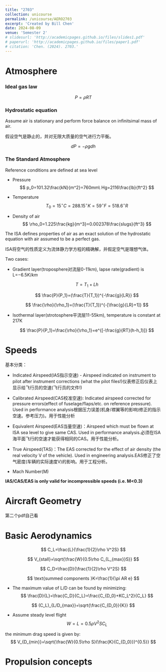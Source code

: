 ```yaml
---
title: "2703"
collection: unicourse
permalink: /unicourse/AERO2703
excerpt: 'Created by Bill Chen'
date: 2024-08-09
venue: 'Semester 2'
# slidesurl: 'http://academicpages.github.io/files/slides1.pdf'
# paperurl: 'http://academicpages.github.io/files/paper1.pdf'
# citation: 'Chen. (2024). 2703.'
---
```


# Atmosphere 
### Ideal gas law

$$ P=\rho RT $$

### Hydrostatic equation
Assume air is stationary and perform force balance on infinitsimal mass of air.

假设空气是静止的，并对无限大质量的空气进行力平衡。

$$ dP=-\rho gdh $$

### The Standard Atmosphere
Reference conditions are defined at sea level
- Pressure 
$$ p_0=101.32\frac{kN}{m^2}=760mm\ Hg=2116\frac{lb}{ft^2} $$

- Temperature
$$ T_0=15^\circ C=288.15^\circ K=59^\circ F=518.6^\circ R $$

- Density of air
$$ \rho_0=1.225\frac{kg}{m^3}=0.002378\frac{slugs}{ft^3} $$

The ISA defines properties of air as an exact solution of the hydrostatic equation with air assumed to be a perfect gas.

ISA将空气的性质定义为流体静力学方程的精确解，并假定空气是理想气体。

Two cases:
- Gradient layer(troposphere对流层0-11km), lapse rate(gradient) is L=$-6.5K/km$
  
  $$ T=T_1+Lh $$

  $$ \frac{P}{P_1}=(\frac{T}{T_1})^{-\frac{g}{LR}} $$
  
  $$ \frac{\rho}{\rho_1}=(\frac{T}{T_1})^{-[\frac{g}{LR}+1]} $$

- Isothermal layer(strotosphere平流层11-55km), temperature is constant at 217K
  
  $$ \frac{P}{P_1}=\frac{\rho}{\rho_1}=e^{[-\frac{g}{RT}(h-h_1)]} $$

# Speeds
基本分类：

- Indicated Airspeed(IAS指示空速) - Airspeed indicated on instrument to pilot after instrument corrections (what the pilot files!)仪表修正后仪表上显示给飞行员的空速(飞行员的文件!)
  
- Calibrated Airspeed(CAS校准空速): Indicated airspeed corrected for pressure errors(effect of fuselage/flaps/etc. on reference pressure). Used in performance analysis根据压力误差(机身/襟翼等的影响)修正的指示空速。参考压力)。用于性能分析
  
- Equivalent Airspeed(EAS当量空速)：Airspeed which must be flown at ISA sea level to give same CAS. Used in performance analysis.必须在ISA海平面飞行的空速才能获得相同的CAS。用于性能分析。
  
- True Airspeed(TAS)：The EAS corrected for the effect of air density (the real velocity V of the vehicle). Used in engineering analysis.EAS修正了空气密度(车辆的实际速度V)的影响。用于工程分析。
  
- Mach Number(M)

**IAS/CAS/EAS is only valid for incompressible speeds (i.e. M<0.3)**

# Aircraft Geometry
第二个pdf自己看

# Basic Aerodynamics

$$
C_L=\frac{L}{\frac{1}{2}\rho V^2S}
$$

$$
V_{stall}=\sqrt{\frac{W}{0.5\rho C_{L_{max}}S}}
$$

$$
C_D=\frac{D}{\frac{1}{2}\rho V^2S}
$$

$$
\text{summed components }K=\frac{1}{\pi AR e}
$$

- The maximum value of L/D can be found by minimizing:
$$
\frac{D}{L}=\frac{C_D}{C_L}=\frac{C_{D_0}+KC_L^2}{C_L}
$$

$$
(C_L)_{L/D_{max}}=\sqrt{\frac{C_{D_0}}{K}}
$$

- Assume steady level flight
$$
W=L=0.5\rho V^2SC_L
$$

the minimum drag speed is given by:
$$
V_{D_{min}}=\sqrt{\frac{W}{0.5\rho S}(\frac{K}{C_{D_0}})^{0.5}}
$$

# Propulsion concepts
